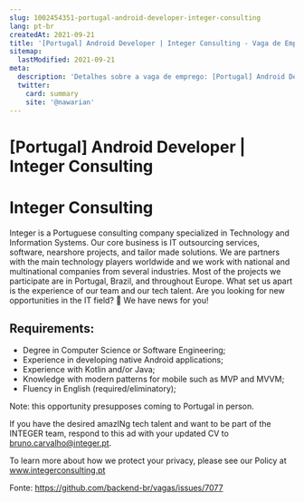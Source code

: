 ```yaml
---
slug: 1002454351-portugal-android-developer-integer-consulting
lang: pt-br
createdAt: 2021-09-21
title: '[Portugal] Android Developer | Integer Consulting - Vaga de Emprego'
sitemap:
  lastModified: 2021-09-21
meta:
  description: 'Detalhes sobre a vaga de emprego: [Portugal] Android Developer | Integer Consulting'
  twitter:
    card: summary
    site: '@nawarian'
---
```


# [Portugal] Android Developer | Integer Consulting

# Integer Consulting

Integer is a Portuguese consulting company specialized in Technology and Information Systems. Our core business is IT outsourcing services, software, nearshore projects, and tailor made solutions. We are partners with the main technology players worldwide and we work with national and multinational companies from several industries. Most of the projects we participate are in Portugal, Brazil, and throughout Europe. What set us apart is the experience of our team and our tech talent.
Are you looking for new opportunities in the IT field? 👀 We have news for you!

## Requirements: 

- Degree in Computer Science or Software Engineering;
- Experience in developing native Android applications;
- Experience with Kotlin and/or Java;
- Knowledge with modern patterns for mobile such as MVP and MVVM;
- Fluency in English (required/eliminatory);

Note: this opportunity presupposes coming to Portugal in person.

If you have the desired amazINg tech talent and want to be part of the INTEGER team, respond to this ad with your updated CV to bruno.carvalho@integer.pt.

To learn more about how we protect your privacy, please see our Policy at www.integerconsulting.pt



Fonte: https://github.com/backend-br/vagas/issues/7077